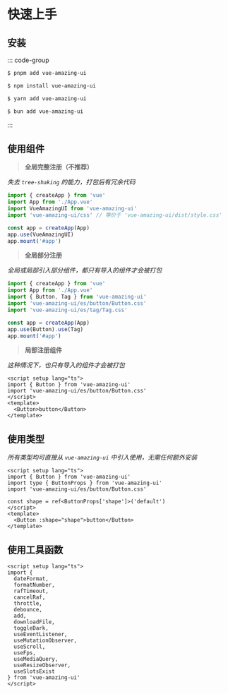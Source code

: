 # 快速上手

<GlobalElement />

## 安装

::: code-group

```sh [pnpm]
$ pnpm add vue-amazing-ui
```

```sh [npm]
$ npm install vue-amazing-ui
```

```sh [yarn]
$ yarn add vue-amazing-ui
```

```sh [bun]
$ bun add vue-amazing-ui
```

:::

## 使用组件

> **全局完整注册（不推荐）**

*失去 `tree-shaking` 的能力，打包后有冗余代码*

```ts
import { createApp } from 'vue'
import App from './App.vue'
import VueAmazingUI from 'vue-amazing-ui'
import 'vue-amazing-ui/css' // 等价于 'vue-amazing-ui/dist/style.css'

const app = createApp(App)
app.use(VueAmazingUI)
app.mount('#app')
```

> **全局部分注册**

*全局或局部引入部分组件，都只有导入的组件才会被打包*

```ts
import { createApp } from 'vue'
import App from './App.vue'
import { Button, Tag } from 'vue-amazing-ui'
import 'vue-amazing-ui/es/button/Button.css'
import 'vue-amazing-ui/es/tag/Tag.css'

const app = createApp(App)
app.use(Button).use(Tag)
app.mount('#app')
```

> **局部注册组件**

*这种情况下，也只有导入的组件才会被打包*

```vue
<script setup lang="ts">
import { Button } from 'vue-amazing-ui'
import 'vue-amazing-ui/es/button/Button.css'
</script>
<template>
  <Button>button</Button>
</template>
```

## 使用类型

*所有类型均可直接从 `vue-amazing-ui` 中引入使用，无需任何额外安装*

```vue
<script setup lang="ts">
import { Button } from 'vue-amazing-ui'
import type { ButtonProps } from 'vue-amazing-ui'
import 'vue-amazing-ui/es/button/Button.css'

const shape = ref<ButtonProps['shape']>('default')
</script>
<template>
  <Button :shape="shape">button</Button>
</template>
```

## 使用工具函数

```vue
<script setup lang="ts">
import {
  dateFormat,
  formatNumber,
  rafTimeout,
  cancelRaf,
  throttle,
  debounce,
  add,
  downloadFile,
  toggleDark,
  useEventListener,
  useMutationObserver,
  useScroll,
  useFps,
  useMediaQuery,
  useResizeObserver,
  useSlotsExist
} from 'vue-amazing-ui'
</script>
```
